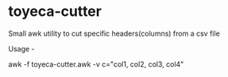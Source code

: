 # toyeca-cutter
Small awk utility to cut specific headers(columns) from a csv file

Usage - 

awk -f toyeca-cutter.awk -v c="col1, col2, col3, col4"
